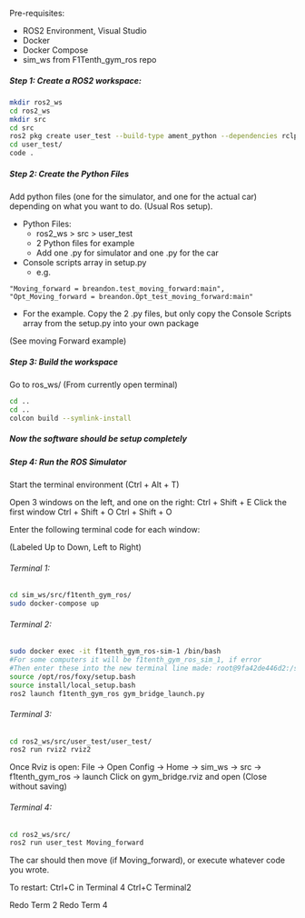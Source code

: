 
Pre-requisites:
- ROS2 Environment, Visual Studio
- Docker
- Docker Compose
- sim_ws from F1Tenth_gym_ros repo
##### Step 1: Create a ROS2 workspace:
```bash
mkdir ros2_ws
cd ros2_ws
mkdir src
cd src
ros2 pkg create user_test --build-type ament_python --dependencies rclpy
cd user_test/
code .
```

##### Step 2: Create the Python Files
Add python files (one for the simulator, and one for the actual car) depending on what you want to do. (Usual Ros setup).
- Python Files:
	- ros2_ws > src > user_test
	- 2 Python files for example
	- Add one .py for simulator and one .py for the car
- Console scripts array in setup.py 
	- e.g.
```
"Moving_forward = breandon.test_moving_forward:main",
"Opt_Moving_forward = breandon.Opt_test_moving_forward:main"
```

- For the example. Copy the 2 .py files, but only copy the Console Scripts array from the setup.py into your own package

(See moving Forward example)

##### Step 3: Build the workspace
Go to ros_ws/
(From currently open terminal)
```bash
cd ..
cd ..
colcon build --symlink-install
```

##### Now the software should be setup completely

##### Step 4: Run the ROS Simulator
Start the terminal environment (Ctrl + Alt + T)

Open 3 windows on the left, and one on the right:
Ctrl + Shift + E
Click the first window
Ctrl + Shift + O
Ctrl + Shift + O

Enter the following terminal code for each window:

(Labeled Up to Down, Left to Right)
###### Terminal 1:
```bash
cd sim_ws/src/f1tenth_gym_ros/
sudo docker-compose up
```
###### Terminal 2:
```bash
sudo docker exec -it f1tenth_gym_ros-sim-1 /bin/bash
#For some computers it will be f1tenth_gym_ros_sim_1, if error
#Then enter these into the new terminal line made: root@9fa42de446d2:/sim_ws#
source /opt/ros/foxy/setup.bash
source install/local_setup.bash
ros2 launch f1tenth_gym_ros gym_bridge_launch.py
```
###### Terminal 3:
```bash
cd ros2_ws/src/user_test/user_test/
ros2 run rviz2 rviz2
```
Once Rviz is open:
File -> Open Config -> 
Home -> sim_ws -> src -> f1tenth_gym_ros -> launch 
Click on gym_bridge.rviz and open
(Close without saving)
###### Terminal 4:
```bash
cd ros2_ws/src/
ros2 run user_test Moving_forward
```

The car should then move (if Moving_forward), or execute whatever code you wrote.

To restart:
Ctrl+C in Terminal 4
Ctrl+C Terminal2

Redo Term 2
Redo Term 4